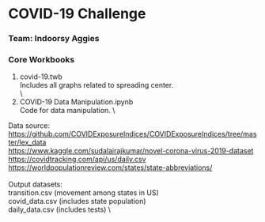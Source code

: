 # COVID-19 Challenge
### Team: Indoorsy Aggies

### Core Workbooks
1. covid-19.twb \
Includes all graphs related to spreading center. \
\
2. COVID-19 Data Manipulation.ipynb \
Code for data manipulation. \

Data source:\
https://github.com/COVIDExposureIndices/COVIDExposureIndices/tree/master/lex_data \
https://www.kaggle.com/sudalairajkumar/novel-corona-virus-2019-dataset \
https://covidtracking.com/api/us/daily.csv \
https://worldpopulationreview.com/states/state-abbreviations/ \
\
Output datasets: \
transition.csv (movement among states in US) \
covid_data.csv (includes state population) \
daily_data.csv (includes tests) \
